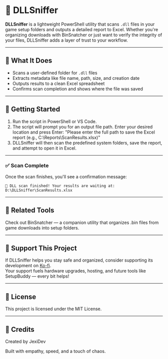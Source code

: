 # 🧪 DLLSniffer
**DLLSniffer** is a lightweight PowerShell utility that scans `.dll` files in your game setup folders and outputs a detailed report to Excel. Whether you're organizing downloads with BinSnatcher or just want to verify the integrity of your files, DLLSniffer adds a layer of trust to your workflow.

---

## 🎯 What It Does
- Scans a user-defined folder for `.dll` files
- Extracts metadata like file name, path, size, and creation date
- Outputs results to a clean Excel spreadsheet
- Confirms scan completion and shows where the file was saved

---

## 🚀 Getting Started
1. Run the script in PowerShell or VS Code.
2. The script will prompt you for an output file path. Enter your desired location and press Enter:
   "Please enter the full path to save the Excel report (e.g., C:\Reports\ScanResults.xlsx)"
3. DLLSniffer will then scan the predefined system folders, save the report, and attempt to open it in Excel.
---

### ✅ Scan Complete
Once the scan finishes, you'll see a confirmation message:

`🎉 DLL scan finished! Your results are waiting at:`
`D:\DLLSniffer\ScanResults.xlsx`

---

## 🔗 Related Tools
Check out BinSnatcher — a companion utility that organizes .bin files from game downloads into setup folders.

---

## 💖 Support This Project

If DLLSniffer helps you stay safe and organized, consider supporting its development on [Ko-fi](https://ko-fi.com/jexidev).  
Your support fuels hardware upgrades, hosting, and future tools like SetupBuddy — every bit helps!


---

## 📜 License
This project is licensed under the MIT License.

---

## 🧠 Credits
Created by JexiDev

Built with empathy, speed, and a touch of chaos.
